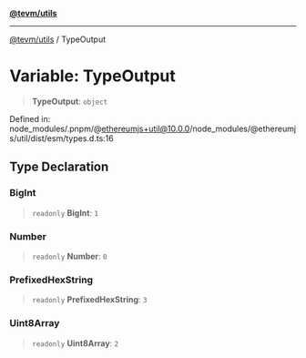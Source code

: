 [**@tevm/utils**](../README.md)

***

[@tevm/utils](../globals.md) / TypeOutput

# Variable: TypeOutput

> **TypeOutput**: `object`

Defined in: node\_modules/.pnpm/@ethereumjs+util@10.0.0/node\_modules/@ethereumjs/util/dist/esm/types.d.ts:16

## Type Declaration

### BigInt

> `readonly` **BigInt**: `1`

### Number

> `readonly` **Number**: `0`

### PrefixedHexString

> `readonly` **PrefixedHexString**: `3`

### Uint8Array

> `readonly` **Uint8Array**: `2`
